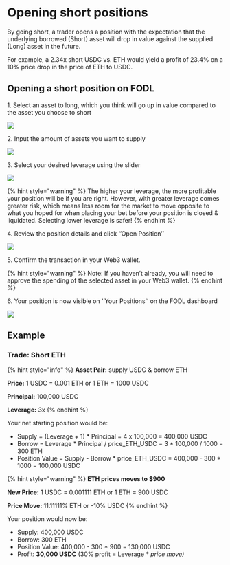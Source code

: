 # Opening short positions

By going short, a trader opens a position with the expectation that the underlying borrowed (Short) asset will drop in value against the supplied (Long) asset in the future.

For example, a 2.34x short USDC vs. ETH would yield a profit of 23.4% on a 10% price drop in the price of ETH to USDC.

## Opening a short position on FODL

1\. Select an asset to long, which you think will go up in value compared to the asset you choose to short

![](https://lh5.googleusercontent.com/Ryl4aoFY77PlCttCAMB-fq3RRXeX9H911v197a0o\_iDzn9P2CTP39ctxrvoMLYATquVf8utzbKMCaM7Xir5e22St8e4o1xZN8\_4bqsku6T-Sgbzq1Ui-K4kpq7A-fD7BogSbX762)

2\. Input the amount of assets you want to supply

![](https://lh6.googleusercontent.com/1QnRETM0\_cEFFHY3f9anlYZvMSOHjbRLRRl8qx\_R\_eJoauXWttYpBbpWThelP4nzDtIzjFIG-K5Mig8rd3pRY3R1E4ka98VJYl945A2dneYkPq\_eQJXrEMXBBBnd2RXymo1yTwlB)

3\. Select your desired leverage using the slider

![](https://lh4.googleusercontent.com/yXwPFBFs3D0SzCeEL08KNF9yZPFyqoo-4vhsnQqFfgiXvgEdzCf1sGnGbM96m3zzcJRQxO5okLQFoGhDme85Zfz7iuucH1ZM0A1r\_3TlAi-s\_17DwqeKWoVAqVaH5T2JqRsJaZnG)

{% hint style="warning" %}
The higher your leverage, the more profitable your position will be if you are right. However, with greater leverage comes greater risk, which means less room for the market to move opposite to what you hoped for when placing your bet before your position is closed & liquidated. Selecting lower leverage is safer!
{% endhint %}

4\. Review the position details and click ‘’Open Position’’

![](https://lh5.googleusercontent.com/hF3OFONVHaQjUC\_YqrilGDOEZkqM7XDNy0pCEG5NOYkkSbrKecFa46GkF40kFAvltRrnCFiBACQQq0-zcycx-z4W-lVafR6WB8rotXonD0MRhE-Faw6spFmCOZwqA1ZostrNIniy)

5\. Confirm the transaction in your Web3 wallet.&#x20;

{% hint style="warning" %}
Note: If you haven’t already, you will need to approve the spending of the selected asset in your Web3 wallet.
{% endhint %}

6\. Your position is now visible on ‘’Your Positions’’ on the FODL dashboard

![](https://lh5.googleusercontent.com/QlKZWlwzC8z0mBnFB2fkOgClnrQQkHVKdXKyZZjWxf8igFSoHFWi-q7fm-zWwdZileoXsNyDIRk244gthjEpO9jeA0PjVNXARmDRNXJiPAVAOKpmBxUW7-iIJm-D5UTCaThi3dfb)

## Example

### **Trade: Short ETH**&#x20;

{% hint style="info" %}
**Asset Pair:** supply USDC & borrow ETH

**Price:** 1 USDC = 0.001 ETH or 1 ETH = 1000 USDC&#x20;

**Principal:** 100,000 USDC&#x20;

**Leverage:** 3x&#x20;
{% endhint %}

Your net starting position would be:&#x20;

* Supply = (Leverage + 1) \* Principal = 4 x 100,000 = 400,000 USDC&#x20;
* Borrow = Leverage \* Principal / price\_ETH\_USDC = 3 \* 100,000 / 1000 = 300 ETH&#x20;
* Position Value = Supply - Borrow \* price\_ETH\_USDC = 400,000 - 300 \* 1000 = 100,000 USDC&#x20;

{% hint style="warning" %}
**ETH prices moves to $900**&#x20;

**New Price:** 1 USDC = 0.001111 ETH or 1 ETH = 900 USDC

**Price Move:**  11.11111% ETH or -10% USDC
{% endhint %}

Your position would now be:&#x20;

* Supply: 400,000 USDC&#x20;
* Borrow: 300 ETH&#x20;
* Position Value: 400,000 - 300 \* 900 = 130,000 USDC&#x20;
* Profit: **30,000 USDC** (30% profit = Leverage \* _price move)_
